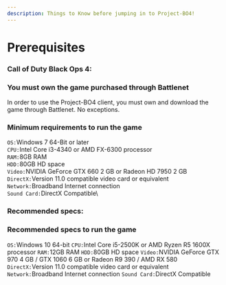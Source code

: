 ```yaml
---
description: Things to Know before jumping in to Project-BO4!
---
```


# Prerequisites

### Call of Duty Black Ops 4:

### You must own the game purchased through Battlenet

In order to use the Project-BO4 client, you must own and download the game through Battlenet. No exceptions.

### Minimum requirements to run the game

`OS:`Windows 7 64-Bit or later\
`CPU:`Intel Core i3-4340 or AMD FX-6300 processor\
`RAM:`8GB RAM\
`HDD:`80GB HD space\
`Video:`NVIDIA GeForce GTX 660 2 GB or Radeon HD 7950 2 GB\
`DirectX:`Version 11.0 compatible video card or equivalent\
`Network:`Broadband Internet connection\
`Sound Card:`DirectX Compatible\

### Recommended specs:

### Recommended specs to run the game

`OS:`Windows 10 64-bit
`CPU:`Intel Core i5-2500K or AMD Ryzen R5 1600X processor
`RAM:`12GB RAM
`HDD:`80GB HD space
`Video:`NVIDIA GeForce GTX 970 4 GB / GTX 1060 6 GB or Radeon R9 390 / AMD RX 580
`DirectX:`Version 11.0 compatible video card or equivalent
`Network:`Broadband Internet connection
`Sound Card:`DirectX Compatible
